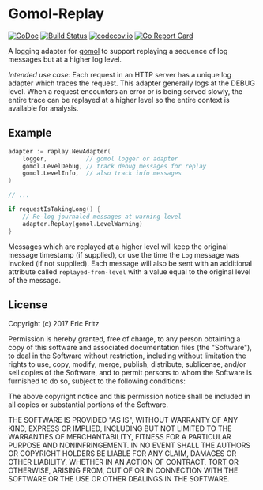 # Gomol-Replay

[![GoDoc](https://godoc.org/github.com/efritz/gomol-replay?status.svg)](https://godoc.org/github.com/efritz/gomol-replay)
[![Build Status](https://secure.travis-ci.org/efritz/gomol-replay.png)](http://travis-ci.org/efritz/gomol-replay)
[![codecov.io](http://codecov.io/github/efritz/gomol-replay/coverage.svg?branch=master)](http://codecov.io/github/efritz/gomol-replay?branch=master)
[![Go Report Card](https://goreportcard.com/badge/github.com/efritz/gomol-replay)](https://goreportcard.com/report/github.com/efritz/gomol-replay)

A logging adapter for [gomol](https://github.com/aphistic/gomol) to support replaying
a sequence of log messages but at a higher log level. 

*Intended use case:* Each request in an HTTP server has a unique log adapter which
traces the request. This adapter generally logs at the DEBUG level. When a request
encounters an error or is being served slowly, the entire trace can be replayed at
a higher level so the entire context is available for analysis.

## Example

```go
adapter := raplay.NewAdapter(
    logger,           // gomol logger or adapter
    gomol.LevelDebug, // track debug messages for replay
    gomol.LevelInfo,  // also track info messages
)

// ...

if requestIsTakingLong() {
    // Re-log journaled messages at warning level
    adapter.Replay(gomol.LevelWarning)
}
```

Messages which are replayed at a higher level will keep the original message timestamp
(if supplied), or use the time the `Log` message was invoked (if not supplied). Each 
message will also be sent with an additional attribute called `replayed-from-level` with
a value equal to the original level of the message.

## License

Copyright (c) 2017 Eric Fritz

Permission is hereby granted, free of charge, to any person obtaining a copy
of this software and associated documentation files (the "Software"), to deal
in the Software without restriction, including without limitation the rights
to use, copy, modify, merge, publish, distribute, sublicense, and/or sell
copies of the Software, and to permit persons to whom the Software is
furnished to do so, subject to the following conditions:

The above copyright notice and this permission notice shall be included in
all copies or substantial portions of the Software.

THE SOFTWARE IS PROVIDED "AS IS", WITHOUT WARRANTY OF ANY KIND, EXPRESS OR
IMPLIED, INCLUDING BUT NOT LIMITED TO THE WARRANTIES OF MERCHANTABILITY,
FITNESS FOR A PARTICULAR PURPOSE AND NONINFRINGEMENT. IN NO EVENT SHALL THE
AUTHORS OR COPYRIGHT HOLDERS BE LIABLE FOR ANY CLAIM, DAMAGES OR OTHER
LIABILITY, WHETHER IN AN ACTION OF CONTRACT, TORT OR OTHERWISE, ARISING FROM,
OUT OF OR IN CONNECTION WITH THE SOFTWARE OR THE USE OR OTHER DEALINGS IN
THE SOFTWARE.
